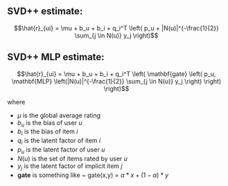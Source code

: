 
## SVD++ estimate:
$$\hat{r}_{ui} = \mu + b_u + b_i + q_i^T \left( p_u + |N(u)|^{-\frac{1}{2}} \sum_{j \in N(u)} y_j \right)$$

## SVD++ MLP estimate:
$$\hat{r}_{ui} = \mu + b_u + b_i + q_i^T \left( \mathbf{gate} \left( p_u, \mathbf{MLP} \left(|N(u)|^{-\frac{1}{2}} \sum_{j \in N(u)} y_j \right) \right) \right)$$

where 
- $\mu$ is the global average rating
- $b_u$ is the bias of user $u$
- $b_i$ is the bias of item $i$
- $q_i$ is the latent factor of item $i$
- $p_u$ is the latent factor of user $u$
- $N(u)$ is the set of items rated by user $u$
- $y_j$ is the latent factor of implicit item $j$
- $\mathbf{gate}$ is something like ~ gate(x,y) = $\alpha * x + (1 - \alpha) * y$
